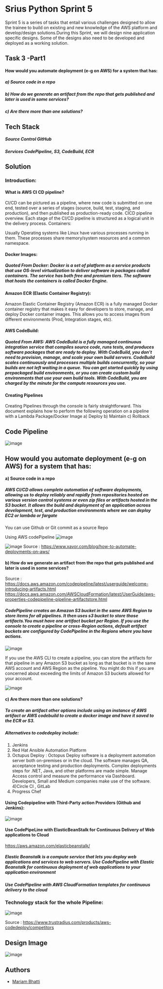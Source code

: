 # Srius Python Sprint 5

Sprint 5 is a series of tasks that entail various challenges designed to allow the trainee to build on existing and new knowledge of the AWS platform and develop/design solutions.During this Sprint, we will design nine application specific designs. Some of the designs also need to be developed and deployed as a working solution.


## Task 3 -Part1
#### How would you automate deployment (e-g on AWS) for a system that has:
##### a) Source code in a repo
##### b) How do we generate an artifact from the repo that gets published and later is used in some services?
##### c) Are there more than one solutions?


## Tech Stack
##### **Source Control** GitHub
##### **Services** CodePipeline, S3, CodeBuild, ECR

## Solution

### Introduction:
#### What is AWS CI CD pipeline?
CI/CD can be pictured as a pipeline, where new code is submitted on one end, tested over a series of stages (source, build, test, staging, and production), and then published as production-ready code. CICD pipeline overview. Each stage of the CI/CD pipeline is structured as a logical unit in the delivery process.
Containers:


Usually Operating systems like Linux have various processes running in them. These processes share memory/system resources and a common namespace. 

#### Docker Images:
##### *Quoted From Docker*: Docker is a set of platform as a service products that use OS-level virtualization to deliver software in packages called containers. The service has both free and premium tiers. The software that hosts the containers is called Docker Engine.

#### Amazon ECR (Elastic Container Registry):
Amazon Elastic Container Registry (Amazon ECR) is a fully managed Docker container registry that makes it easy for developers to store, manage, and deploy Docker container images. This allows you to access images from different environments (Prod, Integration stages, etc). 


#### AWS CodeBuild:

##### *Quoted From AWS*: AWS CodeBuild is a fully managed continuous integration service that compiles source code, runs tests, and produces software packages that are ready to deploy. With CodeBuild, you don’t need to provision, manage, and scale your own build servers. CodeBuild scales continuously and processes multiple builds concurrently, so your builds are not left waiting in a queue. You can get started quickly by using prepackaged build environments, or you can create custom build environments that use your own build tools. With CodeBuild, you are charged by the minute for the compute resources you use.

#### Creating Pipelines

Creating Pipelines through the console is fairly straightforward. This document explains how to perform the following operation on a pipeline with a Lambda Package/Docker Image 
a) Deploy 
b) Maintain
c) Rollback

## Code Pipeline 
![image](https://user-images.githubusercontent.com/108882924/206919759-77af4b10-9c21-4870-89ec-50a78fda1227.png)



## How would you automate deployment (e-g on AWS) for a system that has:
#### a) Source code in a repo
##### AWS CI/CD allows complete automation of software deployments, allowing us to deploy reliably and rapidly from repositories hosted on various version control systems or even zip files or artifacts hosted in the S3 bucket. It allows the build and  deployment of an application across development, test, and production environments where we can deploy  EC2 or lambda or fargate 
You can use Github or Git commit as a source Repo 

Using AWS codePipeline 
![image](https://user-images.githubusercontent.com/108882924/206923482-3f3c1b2d-b27b-4f13-98cb-016732c22416.png)

![image](https://user-images.githubusercontent.com/108882924/206922183-a0572fcd-e462-44ea-abbe-2e594095b892.png)
Source : https://www.xavor.com/blog/how-to-automate-deployments-on-aws/

#### b) How do we generate an artifact from the repo that gets published and later is used in some services?

Source : https://docs.aws.amazon.com/codepipeline/latest/userguide/welcome-introducing-artifacts.html
https://docs.aws.amazon.com/AWSCloudFormation/latest/UserGuide/aws-properties-codepipeline-pipeline-artifactstore.html

##### CodePipeline creates an Amazon S3 bucket in the same AWS Region to store items for all pipelines. It then uses s3 bucket to store those artifacts.You must have one artifact bucket per Region. If you use the console to create a pipeline or cross-Region actions, default artifact buckets are configured by CodePipeline in the Regions where you have actions.

![image](https://user-images.githubusercontent.com/108882924/206924053-c2e252a1-3d46-4056-be46-9ae6ac957fbc.png)


If you use the AWS CLI to create a pipeline, you can store the artifacts for that pipeline in any Amazon S3 bucket as long as that bucket is in the same AWS account and AWS Region as the pipeline. You might do this if you are concerned about exceeding the limits of Amazon S3 buckets allowed for your account.

![image](https://user-images.githubusercontent.com/108882924/206922386-bbbc7f96-c543-492b-9810-53eae26bbbba.png)


#### c) Are there more than one solutions?
##### To create an artifact other options include using an instance of AWS artifact or AWS codebuild to create a docker image and have it saved to the ECR or S3.
##### Alternatives to codedeploy include:
1) Jenkins
2) Red Hat Ansible Automation Platform
3) Octupus Deploy : Octopus Deploy software is a deployment automation server both on-premises or in the cloud. The software manages QA, acceptance testing and production deployments. Complex deployments steps for .NET, Java, and other platforms are made simple. Manage Access control and measure the performance via Dashboard. Developers, Small and Medium companies make use of the software.
4)Circle CI , GitLab
5) Progress Chef

#### Using Codepipeline with Third-Party action Providers (Github and Jenkins):

![image](https://user-images.githubusercontent.com/108882924/206923217-03657dc7-a766-4bcf-b1b3-334608e68670.png)

#### Use CodePipeLine with ElasticBeanStalk for Continuous Delivery of Web applications to Cloud

https://aws.amazon.com/elasticbeanstalk/
##### Elastic Beanstalk is a compute service that lets you deploy web applications and services to web servers. Use CodePipeline with Elastic Beanstalk for continuous deployment of web applications to your application environment

##### Use CodePipeline with AWS CloudFormation templates for continuous delivery to the cloud


### Technology stack for the whole Pipeline:
![image](https://user-images.githubusercontent.com/108882924/206924136-da09f259-0d75-4d07-be68-891dce4626dc.png)



Source : https://www.trustradius.com/products/aws-codedeploy/competitors



## Design Image
![image](https://user-images.githubusercontent.com/108882924/206924751-5eeff595-c996-4d09-99d8-4efd595d549d.png)





## Authors

- [Mariam Bhatti](mariambhatti8989@gmail.com)

